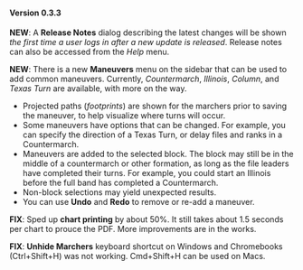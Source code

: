 #### Version 0.3.3

**NEW**: A **Release Notes** dialog describing the latest changes will be shown *the first time a user logs in after a new update is released*.  Release notes can also be accessed from the *Help* menu.

**NEW**: There is a new **Maneuvers** menu on the sidebar that can be used to add common maneuvers.  Currently, *Countermarch*, *Illinois*, *Column*, and *Texas Turn* are available, with more on the way.

  * Projected paths (*footprints*) are shown for the marchers prior to saving the maneuver, to help visualize where turns will occur.
  * Some maneuvers have options that can be changed.  For example, you can specify the direction of a Texas Turn, or delay files and ranks in a Countermarch.
  * Maneuvers are added to the selected block. The block may still be in the middle of a countermarch or other formation, as long as the file leaders have completed their turns.  For example, you could start an Illinois before the full band has completed a Countermarch.
  * Non-block selections may yield unexpected results.
  * You can use **Undo** and **Redo** to remove or re-add a maneuver.

**FIX**: Sped up **chart printing** by about 50%.  It still takes about 1.5 seconds per chart to prouce the PDF. More improvements are in the works.

**FIX**: **Unhide Marchers** keyboard shortcut on Windows and Chromebooks (Ctrl+Shift+H) was not working.  Cmd+Shift+H can be used on Macs.
